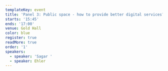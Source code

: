 ```yaml
---
templateKey: event
title: 'Panel 3: Public space - how to provide better digital services?'
starts: '15:45'
ends: '17:00'
venue: Gold Hall
color: blue
register: true
readMore: true
order: '1'
speakers:
  - speaker: 'Sagar '
  - speaker: Ehler
---
```


